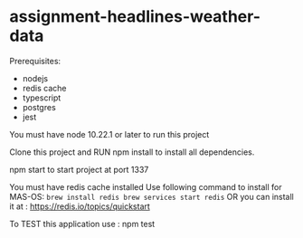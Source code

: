 # assignment-headlines-weather-data

Prerequisites:
- nodejs
- redis cache
- typescript
- postgres
- jest

You must have node 10.22.1 or later to run this project

Clone this project and RUN npm install to install all dependencies.

npm start to start project at port 1337

You must have redis cache installed
Use following command to install for MAS-OS:
`
brew install redis
brew services start redis
 `
 OR 
 you can install it at : https://redis.io/topics/quickstart
 
 To TEST this application use : npm test
 
 
 

